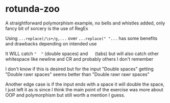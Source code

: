 # rotunda-zoo

A straightforward polymorphism example, no bells and whistles added, only fancy bit of sorcery is the use of RegEx

Using `...replace(/\s+/g,...` over `...replace(" "...` has some benefits and drawbacks depending on intended use

It WILL catch `"  "` (double spaces) and `  ` (tabs) but will also catch other whitespace like newline and CR and probably others I don't remember

I don't know if this is desired but for the input "Double  spaces" getting "Double rawr spaces" seems better than "Double rawr  rawr spaces"

Another edge case is if the input ends with a space it will double the space, I just left it as is since I think the main point of the
exercise was more about OOP and polymorphism but still worth a mention I guess.

